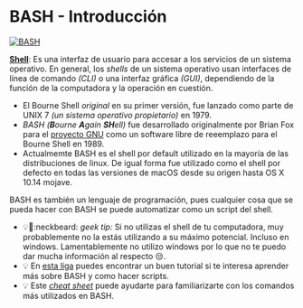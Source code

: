 # BASH - Introducción

[![BASH](https://upload.wikimedia.org/wikipedia/commons/thumb/8/82/Gnu-bash-logo.svg/1024px-Gnu-bash-logo.svg.png)](https://en.wikipedia.org/wiki/Bash_(Unix_shell))

**[Shell](https://en.wikipedia.org/wiki/Shell_(computing))**: Es una interfaz de usuario para accesar a los servicios de un sistema operativo. En general, los *shells* de un sistema operativo usan interfaces de línea de comando *(CLI)* o una interfaz gráfica *(GUI)*, dependiendo de la función de la computadora y la operación en cuestión. 

- El Bourne Shell *original* en su primer versión, fue lanzado como parte de UNIX 7 *(un sistema operativo propietario)* en 1979.
- *BASH* *(**B**ourne **A**gain **SH**ell)* fue desarrollado originalmente por Brian Fox para el [proyecto GNU](https://en.wikipedia.org/wiki/GNU_Project) como un software libre de reeemplazo para el Bourne Shell en 1989.
- Actualmemte BASH es el shell por default utilizado en la mayoría de las distribuciones de linux. De igual forma fue utilizado como el shell por defecto en todas las versiones de macOS desde su origen hasta OS X 10.14 mojave.

BASH es también un lenguaje de programación, pues cualquier cosa que se pueda hacer con BASH se puede automatizar como un script del shell. 

- :bulb::beginner::neckbeard: *geek tip:* Si no utilizas el shell de tu computadora, muy probablemente no la estás utilizando a su máximo potencial. Incluso en windows. Lamentablemente no utilizo windows por lo que no te puedo dar mucha información al respecto :unamused:.
- :bulb: En [esta liga](https://linuxconfig.org/bash-scripting-tutorial-for-beginners) puedes encontrar un buen tutorial si te interesa aprender más sobre BASH y como hacer scripts.
- :bulb: Este *[cheat sheet](https://cheatography.com/davechild/cheat-sheets/linux-command-line/pdf/)* puede ayudarte para familiarizarte con los comandos más utilizados en BASH.

